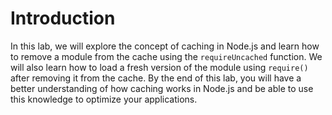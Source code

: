 # Introduction

In this lab, we will explore the concept of caching in Node.js and learn how to remove a module from the cache using the `requireUncached` function. We will also learn how to load a fresh version of the module using `require()` after removing it from the cache. By the end of this lab, you will have a better understanding of how caching works in Node.js and be able to use this knowledge to optimize your applications.
